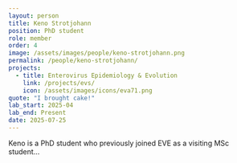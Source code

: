 ```yaml
---
layout: person
title: Keno Strotjohann
position: PhD student
role: member
order: 4
image: /assets/images/people/keno-strotjohann.png
permalink: /people/keno-strotjohann/
projects:
  - title: Enterovirus Epidemiology & Evolution
    link: /projects/evs/
    icon: /assets/images/icons/eva71.png
quote: "I brought cake!"
lab_start: 2025-04
lab_end: Present
date: 2025-07-25
---
```


Keno is a PhD student who previously joined EVE as a visiting MSc student...
